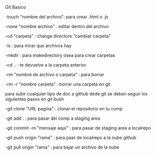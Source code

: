 Git Basico 


-touch "nombre del archivo": para crear .html o .js


-none "nombre archivo" : editar dentro del archivo 


-cd "carpeta" : change directore "cambiar carpeta" 


-ls : para mirar que archivos hay 


-mkdir : para makedirectory osea para crear carpetas


-cd .. : te devuelve a la carpeta anterior


-rm "nombre de archivo o carpeta" : para borrar 


-rm -r "nombre carpeta" : borrar una carpeta en git 

para subir cualquier tipo de doc a github dede git se deben seguir los 
siguientes pasos en git bush




-git clone "URL pagina" :  clonar el repositorio en tu comp


-git add . : para pasar del comp a staging area


-git commit -m "mensaje aqui" : para pasar de staging area a localrepo


-git push origin "rama" : para paar de localrepo a la nube github


-git pull origin "rama" : para bajar un archivo de la nube 
